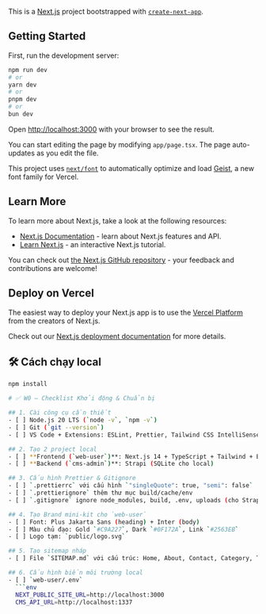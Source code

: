 This is a [Next.js](https://nextjs.org) project bootstrapped with [`create-next-app`](https://nextjs.org/docs/app/api-reference/cli/create-next-app).

## Getting Started

First, run the development server:

```bash
npm run dev
# or
yarn dev
# or
pnpm dev
# or
bun dev
```

Open [http://localhost:3000](http://localhost:3000) with your browser to see the result.

You can start editing the page by modifying `app/page.tsx`. The page auto-updates as you edit the file.

This project uses [`next/font`](https://nextjs.org/docs/app/building-your-application/optimizing/fonts) to automatically optimize and load [Geist](https://vercel.com/font), a new font family for Vercel.

## Learn More

To learn more about Next.js, take a look at the following resources:

- [Next.js Documentation](https://nextjs.org/docs) - learn about Next.js features and API.
- [Learn Next.js](https://nextjs.org/learn) - an interactive Next.js tutorial.

You can check out [the Next.js GitHub repository](https://github.com/vercel/next.js) - your feedback and contributions are welcome!

## Deploy on Vercel

The easiest way to deploy your Next.js app is to use the [Vercel Platform](https://vercel.com/new?utm_medium=default-template&filter=next.js&utm_source=create-next-app&utm_campaign=create-next-app-readme) from the creators of Next.js.

Check out our [Next.js deployment documentation](https://nextjs.org/docs/app/building-your-application/deploying) for more details.



## 🛠 Cách chạy local
```bash
npm install

# ✅ W0 – Checklist Khởi động & Chuẩn bị

## 1. Cài công cụ cần thiết
- [ ] Node.js 20 LTS (`node -v`, `npm -v`)
- [ ] Git (`git --version`)
- [ ] VS Code + Extensions: ESLint, Prettier, Tailwind CSS IntelliSense

## 2. Tạo 2 project local
- [ ] **Frontend (`web-user`)**: Next.js 14 + TypeScript + Tailwind + ESLint
- [ ] **Backend (`cms-admin`)**: Strapi (SQLite cho local)

## 3. Cấu hình Prettier & Gitignore
- [ ] `.prettierrc` với cấu hình `"singleQuote": true, "semi": false`
- [ ] `.prettierignore` thêm thư mục build/cache/env
- [ ] `.gitignore` ignore node_modules, build, .env, uploads (cho Strapi)

## 4. Tạo Brand mini-kit cho `web-user`
- [ ] Font: Plus Jakarta Sans (heading) + Inter (body)
- [ ] Màu chủ đạo: Gold `#C9A227`, Dark `#0F172A`, Link `#2563EB`
- [ ] Logo tạm: `public/logo.svg`

## 5. Tạo sitemap nháp
- [ ] File `SITEMAP.md` với cấu trúc: Home, About, Contact, Category, Tag, Post, Search, 404

## 6. Cấu hình biến môi trường local
- [ ] `web-user/.env`
  ```env
  NEXT_PUBLIC_SITE_URL=http://localhost:3000
  CMS_API_URL=http://localhost:1337
